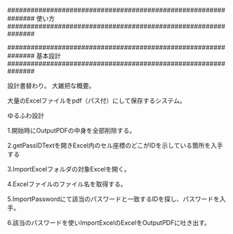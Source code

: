 ###############################################################
使い方
###############################################################




###############################################################
基本設計
###############################################################

設計書替わり。
大雑把な概要。

大量のExcelファイルをpdf（パス付）にして保存するシステム。


ゆるふわ設計


1.開始時にOutputPDFの中身を全部削除する。

2.getPassIDTextを開きExcel内のセル座標のどこがIDを示している箇所を入手する

3.ImportExcelフォルダの対象Excelを開く。

4.Excelファイルのファイル名を取得する。

5.ImportPasswordにて該当のパスワードと一致するIDを探し、パスワードを入手。

6.該当のパスワードを使いImportExcelのExcelをOutputPDFに吐き出す。


